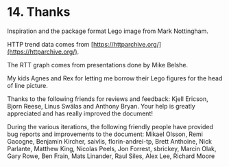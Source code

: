 # 14. Thanks

Inspiration and the package format Lego image from Mark Nottingham.

HTTP trend data comes from [https://httparchive.org/](https://httparchive.org/).

The RTT graph comes from presentations done by Mike Belshe.

My kids Agnes and Rex for letting me borrow their Lego figures for the head of line picture.

Thanks to the following friends for reviews and feedback: Kjell Ericson, Bjorn Reese, Linus Swälas and Anthony Bryan. Your help is greatly appreciated and has really improved the document!

During the various iterations, the following friendly people have provided bug reports and improvements to the document: Mikael Olsson, Remi Gacogne, Benjamin Kircher, saivlis, florin-andrei-tp, Brett Anthoine, Nick Parlante, Matthew King, Nicolas Peels, Jon Forrest, sbrickey, Marcin Olak, Gary Rowe, Ben Frain, Mats Linander, Raul Siles, Alex Lee, Richard Moore

